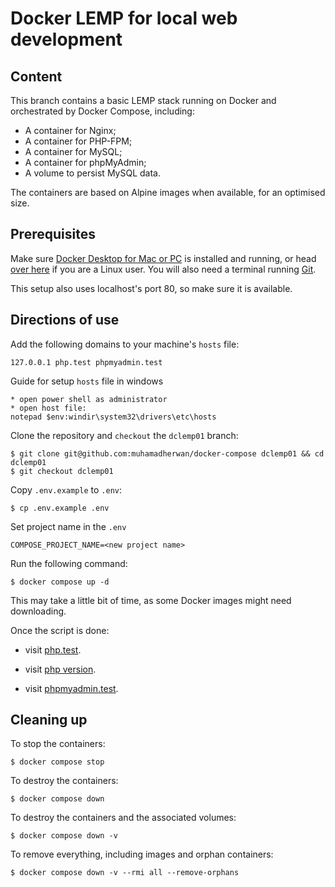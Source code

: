 # Docker LEMP for local web development

## Content

This branch contains a basic LEMP stack running on Docker and orchestrated by Docker Compose, including:

* A container for Nginx;
* A container for PHP-FPM;
* A container for MySQL;
* A container for phpMyAdmin;
* A volume to persist MySQL data.

The containers are based on Alpine images when available, for an optimised size.

## Prerequisites

Make sure [Docker Desktop for Mac or PC](https://www.docker.com/products/docker-desktop) is installed and running, or head [over here](https://docs.docker.com/install/) if you are a Linux user. You will also need a terminal running [Git](https://git-scm.com/).

This setup also uses localhost's port 80, so make sure it is available.

## Directions of use

Add the following domains to your machine's `hosts` file:

```
127.0.0.1 php.test phpmyadmin.test
```

Guide for setup `hosts` file in windows

```
* open power shell as administrator
* open host file:
notepad $env:windir\system32\drivers\etc\hosts
```

Clone the repository and `checkout` the `dclemp01` branch:

```
$ git clone git@github.com:muhamadherwan/docker-compose dclemp01 && cd dclemp01
$ git checkout dclemp01
```

Copy `.env.example` to `.env`:

```
$ cp .env.example .env
```

Set project name in the `.env`

```
COMPOSE_PROJECT_NAME=<new project name>
```

Run the following command:

```
$ docker compose up -d
```

This may take a little bit of time, as some Docker images might need downloading.

Once the script is done:

* visit [php.test](http://php.test).

* visit [php version](http://php.test/about.php).

* visit [phpmyadmin.test](http://phpmyadmin.test/).

## Cleaning up

To stop the containers:

```
$ docker compose stop
```

To destroy the containers:

```
$ docker compose down
```

To destroy the containers and the associated volumes:

```
$ docker compose down -v
```

To remove everything, including images and orphan containers:

```
$ docker compose down -v --rmi all --remove-orphans
```